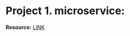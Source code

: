 # Project 1. microservice:

**Resource:** <a href="https://github.com/saha-rajdeep/serverless-lab">LINK</a>
